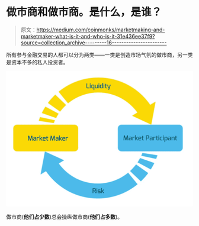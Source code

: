 # 做市商和做市商。是什么，是谁？

> 原文：<https://medium.com/coinmonks/marketmaking-and-marketmaker-what-is-it-and-who-is-it-31e436ee37f9?source=collection_archive---------16----------------------->

所有参与金融交易的人都可以分为两类——一类是创造市场气氛的做市商，另一类是资本不多的私人投资者。

![](img/0ce1051d85aa53db3ddce10e9126b9bf.png)

做市商(**他们占少数**)总会操纵做市商(**他们占多数**)。
